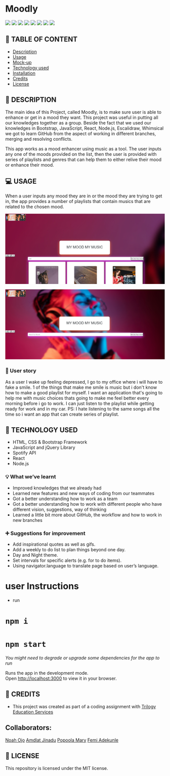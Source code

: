 # Moodly
![](https://img.shields.io/badge/html-HTML5-orange?logo=html5)
![](https://img.shields.io/badge/css-CSS3-%231572B6?logo=css3)
![](https://img.shields.io/badge/JavaScript-lightgrey?logo=javascript)
![](https://img.shields.io/badge/jQuery-0769AD?logo=jquery)
![](https://img.shields.io/badge/Bootstrap-563D7C?style=flat&logo=bootstrap&logoColor=white)
![](https://img.shields.io/github/license/senseilein/make-the-days-count)
![](https://img.shields.io/badge/React-61DAFB?logo=react&logoColor=white&style=flat)
![](https://img.shields.io/badge/Node.js-339933?logo=node.js&logoColor=white&style=flat)



## :triangular_flag_on_post: TABLE OF CONTENT
- [Description](#-description)
- [Usage](#-usage)
- [Mock-up](#-mock-up)
- [Technology used](#-technology-used)
- [Installation](#-installation)
- [Credits](#-credits)
- [License](#-license)

## :book: DESCRIPTION
The main idea of this Project, called Moodly, is to make sure user is able to enhance or get in a mood they want. This project was useful in putting all our knowledges together as a group.  Beside the fact that we used our knowledges in Bootstrap, JavaScript, React, Node.js, Escalidraw, Whimsical we got to learn GitHub from the aspect of working in different branches, merging and resolving conflicts.

This app works as a mood enhancer using music as a tool. The user inputs any one of the moods provided on the list, then the user is provided with series of playlists and genres that can help them to either relive their mood or enhance their mood.


## :computer: USAGE
When a user inputs any mood they are in or the mood they are trying to get in, the app provides a number of playlists that contain musics that are related to the chosen mood.

![alt text](./public/Screenshot1.png)

![alt text](./public/Screenshot2.png)

### :speech_balloon: User story
As a user
I wake up feeling depressed, I go to my office where i will have to fake a smile. 1 of the things that make me smile is music but i don't know how to make a good playlist for myself. I want an application that's going to help me with music choices thats going to make me feel better every morning before i go to work. I can just listen to the playlist while getting ready for work and in my car. PS: I hate listening to the same songs all the time so i want an app that can create series of playlist.


## :wrench: TECHNOLOGY USED
- HTML, CSS & Bootstrap Framework
- JavaScript and jQuery Library
- Spotify API
- React
- Node.js

### :bulb: What we’ve learnt
- Improved knowledges that we already had
- Learned new features and new ways of coding from our teammates
- Got a better understanding how to work as a team
- Got a better understanding how to work with different people who have different vision, suggestions, way of thinking
- Learned a little bit more about GitHub, the workflow and how to work in new branches

### :heavy_plus_sign: Suggestions for improvement
+ Add inspirational quotes as well as gifs.
+ Add a weekly to do list to plan things beyond one day.
+ Day and Night theme.
+ Set intervals for specific alerts (e.g. for to do items).
+ Using navigator.language to translate page based on user’s language.


# user Instructions

- run
# `npm i`
# `npm start`

*You might need to degrade or upgrade some dependencies for the app to run*

Runs the app in the development mode.\
Open [http://localhost:3000](http://localhost:3000) to view it in your browser.


## :speech_balloon: CREDITS
- This project was created as part of a coding assignment with [Trilogy Education Services](https://skillsforlife.edx.org/?utm_source=govuk)

## Collaborators:

[Noah Ojo](https://github.com/Kaystringscode)
[Amdlat Jinadu](https://github.com/amdalat1000000)
[Popoola Mary](https://github.com/olamaryse)
[Femi Adekunle](https://github.com/phemyx1)

## :scroll: LICENSE
This repository is licensed under the MIT license.
